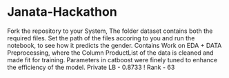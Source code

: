 # Janata-Hackathon
Fork the repository to your System, The folder dataset contains both the required files.
Set the path of the files accoring to you and run the notebook, to see how it predicts the gender.
Contains Work on EDA + DATA Preprocessing, where the Column ProductList of the data is cleaned and made fit for training. 
Parameters in catboost were finely tuned to enhance the efficiency of the model. 
Private LB - 0.8733 ! Rank - 63
